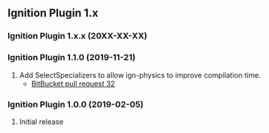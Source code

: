 ## Ignition Plugin 1.x

### Ignition Plugin 1.x.x (20XX-XX-XX)

### Ignition Plugin 1.1.0 (2019-11-21)

1. Add SelectSpecializers to allow ign-physics to improve compilation time.
    * [BitBucket pull request 32](https://osrf-migration.github.io/ignition-gh-pages/#!/ignitionrobotics/ign-physics/pull-requests/32)

### Ignition Plugin 1.0.0 (2019-02-05)

1. Initial release

